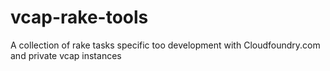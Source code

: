 vcap-rake-tools
===============

A collection of rake tasks specific too development with Cloudfoundry.com and private vcap instances